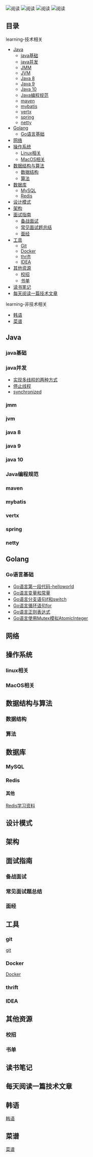 <img src="https://img.shields.io/badge/阅读-read-brightgreen.svg" alt="阅读"></a>
<img src="https://img.shields.io/badge/学习-learn-brightgreen.svg" alt="阅读"></a>
<img src="https://img.shields.io/badge/校招-school-brightgreen.svg" alt="阅读"></a>
<img src="https://img.shields.io/badge/面试-interview-brightgreen.svg" alt="阅读"></a>

## 目录
learning-技术相关
- [Java](#java)
    - [java基础](#java基础)
    - [java并发](#java并发)
    - [JMM](#JMM)
    - [JVM](#jvm)
    - [Java 8](#java-8)
    - [Java 9](#java-9)
    - [Java 10](#java-10)
    - [Java编程规范](#Java编程规范)
    - [maven](#maven)
    - [mybatis](#mybatis)
    - [vertx](#vertx)
    - [spring](#spring)
    - [netty](#netty)
- [Golang](#Golang)
    - [Go语言基础](#Go语言基础)
- [网络](#网络)
- [操作系统](#操作系统)
    - [Linux相关](#linux相关)
    - [MacOS相关](#MacOS相关)
- [数据结构与算法](#数据结构与算法)
    - [数据结构](#数据结构)
    - [算法](#算法)
- [数据库](#数据库)
    - [MySQL](#mysql)
    - [Redis](#redis)
- [设计模式](#设计模式)
- [架构](#架构)
- [面试指南](#面试指南)
    - [备战面试](#备战面试)
    - [常见面试题总结](#常见面试题总结)
    - [面经](#面经)
- [工具](#工具)
    - [Git](#git)
    - [Docker](#Docker)
    - [thrift](#thrift)
    - [IDEA](#IDEA)
- [其他资源](#其他资源)
    - [校招](#校招)
    - [书单](#书单)
- [读书笔记](#读书笔记)
- [每天阅读一篇技术文章](#每天阅读一篇技术文章)
    
learning-非技术相关
- [韩语](#韩语)
- [菜谱](#菜谱)
    
## Java
### java基础
### java并发
* [实现多线程的两种方式](java/java-concurrency/impl-multi-thread.md)
* [停止线程](java/java-concurrency/stop-thread.md)
* [synchronized](java/java-concurrency/synchronized.md)
### jmm
### jvm
### java 8
### java 9
### java 10
### Java编程规范
### maven
### mybatis
### vertx
### spring
### netty

## Golang
### Go语言基础
* [Go语言第一段代码-helloworld](./golang/helloworld.md)
* [Go语言变量和常量](./golang/variable.md)
* [Go语言分支语句if和switch](./golang/if_switch.md)
* [Go语言循环语句for](./golang/loop.md)
* [Go语言正则表达式](./golang/AtomicIntegerWithMutex.md)
* [Go语言使用Mutex模拟AtomicInteger](./golang/regex.md)


## 网络

## 操作系统
### linux相关
### MacOS相关

## 数据结构与算法
### 数据结构
### 算法

## 数据库
### MySQL
### Redis
#### 其他
 [Redis学习资料](./db/redis/source.md)
## 设计模式

## 架构

## 面试指南
### 备战面试
### 常见面试题总结
### 面经

## 工具
### git
 [git](./git/README.md)
### Docker
[Docker](./docker/README.md)
### thrift
### IDEA

## 其他资源
### 校招
### 书单

## 读书笔记

## 每天阅读一篇技术文章

## 韩语
[韩语](./korean/README.md)

## 菜谱
[菜谱](./cookery/README.md)